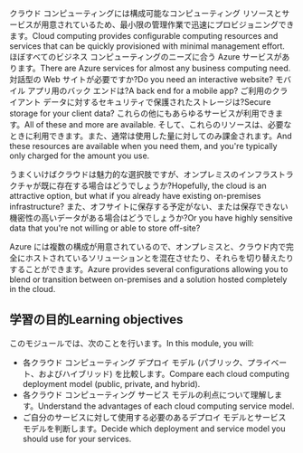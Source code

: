 <span data-ttu-id="458c5-101">クラウド コンピューティングには構成可能なコンピューティング リソースとサービスが用意されているため、最小限の管理作業で迅速にプロビジョニングできます。</span><span class="sxs-lookup"><span data-stu-id="458c5-101">Cloud computing provides configurable computing resources and services that can be quickly provisioned with minimal management effort.</span></span> <span data-ttu-id="458c5-102">ほぼすべてのビジネス コンピューティングのニーズに合う Azure サービスがあります。</span><span class="sxs-lookup"><span data-stu-id="458c5-102">There are Azure services for almost any business computing need.</span></span> <span data-ttu-id="458c5-103">対話型の Web サイトが必要ですか?</span><span class="sxs-lookup"><span data-stu-id="458c5-103">Do you need an interactive website?</span></span> <span data-ttu-id="458c5-104">モバイル アプリ用のバック エンドは?</span><span class="sxs-lookup"><span data-stu-id="458c5-104">A back end for a mobile app?</span></span> <span data-ttu-id="458c5-105">ご利用のクライアント データに対するセキュリティで保護されたストレージは?</span><span class="sxs-lookup"><span data-stu-id="458c5-105">Secure storage for your client data?</span></span> <span data-ttu-id="458c5-106">これらの他にもあらゆるサービスが利用できます。</span><span class="sxs-lookup"><span data-stu-id="458c5-106">All of these and more are available.</span></span> <span data-ttu-id="458c5-107">そして、これらのリソースは、必要なときに利用できます。また、通常は使用した量に対してのみ課金されます。</span><span class="sxs-lookup"><span data-stu-id="458c5-107">And these resources are available when you need them, and you're typically only charged for the amount you use.</span></span>

<span data-ttu-id="458c5-108">うまくいけばクラウドは魅力的な選択肢ですが、オンプレミスのインフラストラクチャが既に存在する場合はどうでしょうか?</span><span class="sxs-lookup"><span data-stu-id="458c5-108">Hopefully, the cloud is an attractive option, but what if you already have existing on-premises infrastructure?</span></span> <span data-ttu-id="458c5-109">また、オフサイトに保存する予定がない、または保存できない機密性の高いデータがある場合はどうでしょうか?</span><span class="sxs-lookup"><span data-stu-id="458c5-109">Or you have highly sensitive data that you're not willing or able to store off-site?</span></span>

<span data-ttu-id="458c5-110">Azure には複数の構成が用意されているので、オンプレミスと、クラウド内で完全にホストされているソリューションとを混在させたり、それらを切り替えたりすることができます。</span><span class="sxs-lookup"><span data-stu-id="458c5-110">Azure provides several configurations allowing you to blend or transition between on-premises and a solution hosted completely in the cloud.</span></span>

## <a name="learning-objectives"></a><span data-ttu-id="458c5-111">学習の目的</span><span class="sxs-lookup"><span data-stu-id="458c5-111">Learning objectives</span></span>

<span data-ttu-id="458c5-112">このモジュールでは、次のことを行います。</span><span class="sxs-lookup"><span data-stu-id="458c5-112">In this module, you will:</span></span>

- <span data-ttu-id="458c5-113">各クラウド コンピューティング デプロイ モデル (パブリック、プライベート、およびハイブリッド) を比較します。</span><span class="sxs-lookup"><span data-stu-id="458c5-113">Compare each cloud computing deployment model (public, private, and hybrid).</span></span>
- <span data-ttu-id="458c5-114">各クラウド コンピューティング サービス モデルの利点について理解します。</span><span class="sxs-lookup"><span data-stu-id="458c5-114">Understand the advantages of each cloud computing service model.</span></span>
- <span data-ttu-id="458c5-115">ご自分のサービスに対して使用する必要のあるデプロイ モデルとサービス モデルを判断します。</span><span class="sxs-lookup"><span data-stu-id="458c5-115">Decide which deployment and service model you should use for your services.</span></span>
